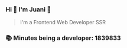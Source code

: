 ### Hi 👋 I&#39;m Juani 🦁

> I&#39;m a Frontend Web Developer SSR

### 📚 Minutes being a developer: 1839833
